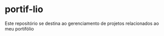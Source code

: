 # portif-lio
Este repositório se destina ao gerenciamento de projetos relacionados ao meu portifólio
